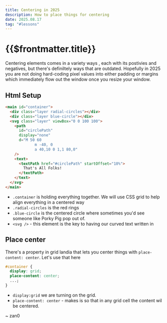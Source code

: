 ```yaml
---
title: Centering in 2025
description: How to place things for centering
date: 2025.08.17
tag: "#lessons"
---
```


# {{$frontmatter.title}}

<Badge :text="$frontmatter.date" />
<Badge :text="$frontmatter.tag" />

<ThatsAllFolks />

Centering elements comes in a variety ways , each with its postivies and negatives, but there's definiltely ways that are outdated. Hopefully in 2025 you are not doing hard-coding pixel values into either padding or margins which immediately flow out the window once you resize your window.

## Html Setup

```html
<main id="container">
  <div class="layer radial-circles"></div>
  <div class="layer blue-circle"></div>
  <svg class="layer" viewBox="0 0 100 100">
    <path
      id="circlePath"
      display="none"
      d="M 50 60
             m -40, 0
             a 40,10 0 1,1 80,0"
    />
    <text>
      <textPath href="#circlePath" startOffset="10%">
        That's All Folks!
      </textPath>
    </text>
  </svg>
</main>
```

- `.container` is holding everything together. We will use CSS grid to help align everything in a centered way
- `.radial-circles` is the red rings
- `.blue-circle` is the centered circle where sometimes you'd see someone like Porky Pig pop out of.
- `<svg />` - this element is the key to having our curved text written in

## Place center

There's a property in grid landia that lets you center things with `place-content: center`. Let's use that here

```css
#container {
  display: grid;
  place-content: center;
  ...;
}
```

- `display:grid` we are turning on the grid.
- `place-content: center` - makes is so that in any grid cell the content wil be centered.

~ zan0
